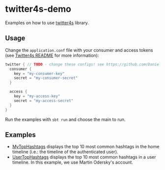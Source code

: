 # twitter4s-demo
Examples on how to use [twitter4s](https://github.com/DanielaSfregola/twitter4s) library.

Usage
-----
Change the `application.conf` file with your consumer and access tokens (see [Twitter4s README](https://github.com/DanielaSfregola/twitter4s#prerequisites) for more information):
```scala
twitter { // TODO - change these configs! see https://github.com/DanielaSfregola/twitter4s#prerequisites
  consumer {
    key = "my-consumer-key"
    secret = "my-consumer-secret"
  }

  access {
    key = "my-access-key"
    secret = "my-access-secret"
  }
}
```

Run the examples with `sbt run` and choose the main to run.

Examples
--------
- [MyTopHashtags](https://github.com/DanielaSfregola/twitter4s-demo/blob/master/src/main/scala/MyTopHashtags.scala) displays the top 10 most common hashtags in the home timeline (i.e.: the timeline of the authenticated user).
- [UserTopHashtags](https://github.com/DanielaSfregola/twitter4s-demo/blob/master/src/main/scala/UserTopHashtags.scala) displays the top 10 most common hashtags in a user timeline. In this example, we use Martin Odersky's account.
